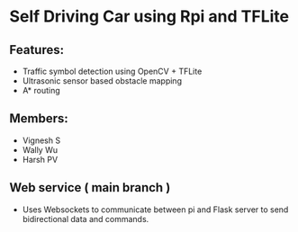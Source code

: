 # Self Driving Car using Rpi and TFLite 

## Features: 
- Traffic symbol detection using OpenCV + TFLite
- Ultrasonic sensor based obstacle mapping
- A* routing

## Members: 
- Vignesh S
- Wally Wu
- Harsh PV
 
## Web service ( main branch ) 

- Uses Websockets to communicate between pi and Flask server to send bidirectional data and commands. 

